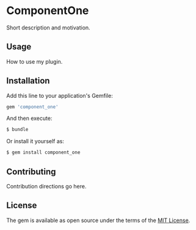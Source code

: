 # ComponentOne
Short description and motivation.

## Usage
How to use my plugin.

## Installation
Add this line to your application's Gemfile:

```ruby
gem 'component_one'
```

And then execute:
```bash
$ bundle
```

Or install it yourself as:
```bash
$ gem install component_one
```

## Contributing
Contribution directions go here.

## License
The gem is available as open source under the terms of the [MIT License](https://opensource.org/licenses/MIT).
